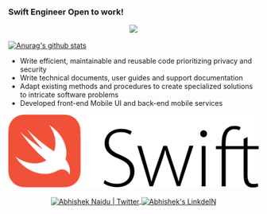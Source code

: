 

### Swift Engineer Open to work!



<p align="center">
  
  <img src="https://github.com/Ezra-Black/Ezra-Black/blob/master/EzraBlackIntro.gif?raw=true"/>

</p>

  <!-- For more icons please follow  https://github.com/MikeCodesDotNET/ColoredBadges -->

<p align="center">
  
[![Anurag's github stats](https://github-readme-stats.vercel.app/api?username=Ezra-Black&count_private=true&show_icons=true&theme=dark)](https://github.com/anuraghazra/github-readme-stats)

</p>


- Write efficient, maintainable and reusable code prioritizing privacy and security
- Write technical documents, user guides and support documentation
- Adapt existing methods and procedures to create specialized solutions to intricate software problems
- Developed front-end Mobile UI and back-end mobile services


<p align="center">
  
<img src="https://github.com/Ezra-Black/Ezra-Black/blob/master/swift-official.svg" alt="Swift">

</p>
<p align="center">
<a href="https://twitter.com/Ezra_Black_">
  <img align="center" alt="Abhishek Naidu | Twitter" width="100px" src="https://cdn.jsdelivr.net/npm/simple-icons@v3/icons/twitter.svg" />
</a>
<a href="https://www.linkedin.com/in/ezra-black-6a2597182">
  <img align="center" alt="Abhishek's LinkdeIN" width="100px" src="https://cdn.jsdelivr.net/npm/simple-icons@v3/icons/linkedin.svg" />
</a>
</p>


<!--
**Ezra-Black/Ezra-Black** is a ✨ _special_ ✨ repository because its `README.md` (this file) appears on your GitHub profile.

Here are some ideas to get you started:


- 🌱 I’m currently learning ...
- 👯 I’m looking to collaborate on ...
- 🤔 I’m looking for help with ...
- 💬 Ask me about ...
- 📫 How to reach me: ...
- 😄 Pronouns: ...
- ⚡ Fun fact: ...
-->
